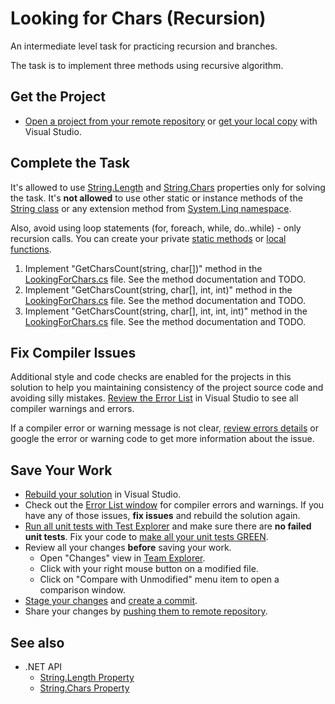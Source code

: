 # Looking for Chars (Recursion)

An intermediate level task for practicing recursion and branches.

The task is to implement three methods using recursive algorithm.


## Get the Project

* [Open a project from your remote repository](https://docs.microsoft.com/en-us/visualstudio/get-started/tutorial-open-project-from-repo) or [get your local copy](https://docs.microsoft.com/en-us/azure/devops/repos/git/clone#clone-from-another-git-provider) with Visual Studio.


## Complete the Task

It's allowed to use [String.Length](https://docs.microsoft.com/en-us/dotnet/api/system.string.length) and [String.Chars](https://docs.microsoft.com/en-us/dotnet/api/system.string.chars) properties only for solving the task. It's **not allowed** to use other static or instance methods of the [String class](https://docs.microsoft.com/en-us/dotnet/api/system.string) or any extension method from [System.Linq namespace](https://docs.microsoft.com/en-us/dotnet/api/system.linq).

Also, avoid using loop statements (for, foreach, while, do..while) - only recursion calls. You can create your private [static methods](https://docs.microsoft.com/en-us/dotnet/csharp/programming-guide/classes-and-structs/static-classes-and-static-class-members) or [local functions](https://docs.microsoft.com/en-us/dotnet/csharp/programming-guide/classes-and-structs/local-functions).

1. Implement "GetCharsCount(string, char[])" method in the [LookingForChars.cs](LookingForCharsRecursion/CharsCounter.cs) file. See the method documentation and TODO.
1. Implement "GetCharsCount(string, char[], int, int)" method in the [LookingForChars.cs](LookingForCharsRecursion/CharsCounter.cs) file. See the method documentation and TODO.
1. Implement "GetCharsCount(string, char[], int, int, int)" method in the [LookingForChars.cs](LookingForCharsRecursion/CharsCounter.cs) file. See the method documentation and TODO.


## Fix Compiler Issues

Additional style and code checks are enabled for the projects in this solution to help you maintaining consistency of the project source code and avoiding silly mistakes. [Review the Error List](https://docs.microsoft.com/en-us/visualstudio/ide/find-and-fix-code-errors#review-the-error-list) in Visual Studio to see all compiler warnings and errors.

If a compiler error or warning message is not clear, [review errors details](https://docs.microsoft.com/en-us/visualstudio/ide/find-and-fix-code-errors#review-errors-in-detail) or google the error or warning code to get more information about the issue.


## Save Your Work

* [Rebuild your solution](https://docs.microsoft.com/en-us/visualstudio/ide/building-and-cleaning-projects-and-solutions-in-visual-studio) in Visual Studio.
* Check out the [Error List window](https://docs.microsoft.com/en-us/visualstudio/ide/reference/error-list-window) for compiler errors and warnings. If you have any of those issues, **fix issues** and rebuild the solution again.
* [Run all unit tests with Test Explorer](https://docs.microsoft.com/en-us/visualstudio/test/run-unit-tests-with-test-explorer) and make sure there are **no failed unit tests**. Fix your code to [make all your unit tests GREEN](https://stackoverflow.com/questions/276813/what-is-red-green-testing).
* Review all your changes **before** saving your work.
    * Open "Changes" view in [Team Explorer](https://docs.microsoft.com/en-us/visualstudio/ide/reference/team-explorer-reference).
    * Click with your right mouse button on a modified file.
    * Click on "Compare with Unmodified" menu item to open a comparison window.
* [Stage your changes](https://docs.microsoft.com/en-us/azure/devops/repos/git/commits#stage-your-changes) and [create a commit](https://docs.microsoft.com/en-us/azure/devops/repos/git/commits#create-a-commit).
* Share your changes by [pushing them to remote repository](https://docs.microsoft.com/en-us/azure/devops/repos/git/pushing).


## See also

* .NET API
  * [String.Length Property](https://docs.microsoft.com/en-us/dotnet/api/system.string.length)
  * [String.Chars Property](https://docs.microsoft.com/en-us/dotnet/api/system.string.chars)
